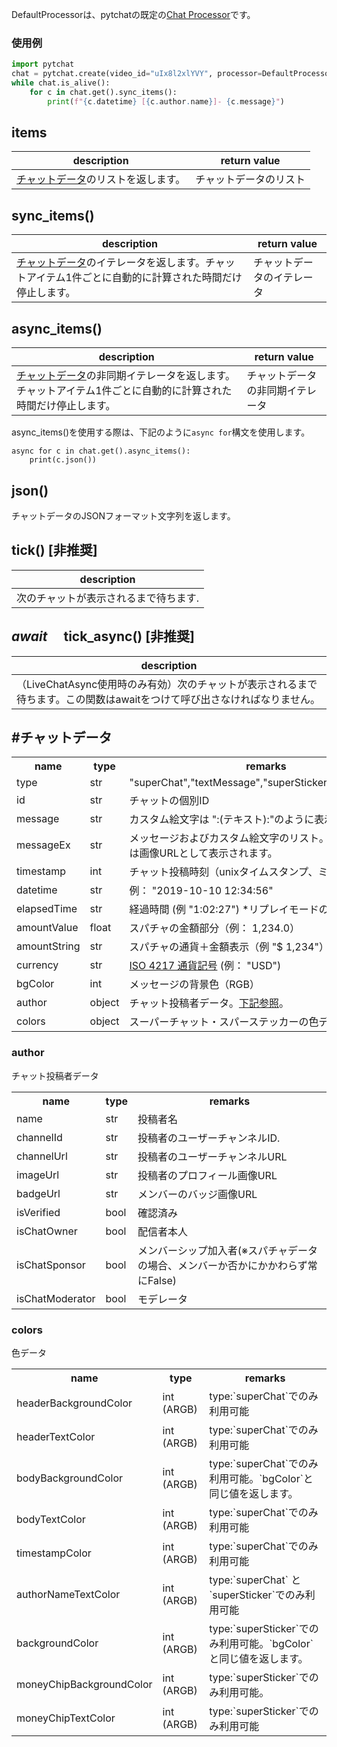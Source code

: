 DefaultProcessorは、pytchatの既定の[Chat Processor](https://github.com/taizan-hokuto/pytchat/wiki/ChatProcessor)です。


### 使用例

```python
import pytchat
chat = pytchat.create(video_id="uIx8l2xlYVY", processor=DefaultProcessor())
while chat.is_alive():
    for c in chat.get().sync_items():
        print(f"{c.datetime} [{c.author.name}]- {c.message}")
```


## items
description|return value
---|---
[チャットデータ](#チャットデータ)のリストを返します。|チャットデータのリスト


## sync_items()
description|return value
---|---
[チャットデータ](#チャットデータ)のイテレータを返します。チャットアイテム1件ごとに自動的に計算された時間だけ停止します。|チャットデータのイテレータ


## async_items()
description|return value
---|---
[チャットデータ](#チャットデータ)の非同期イテレータを返します。チャットアイテム1件ごとに自動的に計算された時間だけ停止します。|チャットデータの非同期イテレータ

async_items()を使用する際は、下記のように`async for`構文を使用します。

```
async for c in chat.get().async_items():
    print(c.json())
```

## json()
チャットデータのJSONフォーマット文字列を返します。

## tick() [非推奨]
description|
---|
次のチャットが表示されるまで待ちます.|

## _await_ 　tick_async() [非推奨]
description|
---|
（LiveChatAsync使用時のみ有効）次のチャットが表示されるまで待ちます。この関数はawaitをつけて呼び出さなければなりません。|


## #チャットデータ

<table>
  <tr>
    <th>name</th>
    <th>type</th>
    <th>remarks</th>
  </tr>
  <tr>
    <td>type</td>
    <td>str</td>
    <td>"superChat","textMessage","superSticker","newSponsor"</td>
  </tr>
  <tr>
    <td>id</td>
    <td>str</td>
    <td>チャットの個別ID</td>
  </tr>
  <tr>
    <td>message</td>
    <td>str</td>
    <td>カスタム絵文字は ":(テキスト):"のように表示されます。</td>
  </tr>
  <tr>
    <td>messageEx</td>
    <td>str</td>
    <td>メッセージおよびカスタム絵文字のリスト。カスタム絵文字は画像URLとして表示されます。</td>
  </tr>
  <tr>
    <td>timestamp</td>
    <td>int</td>
    <td>チャット投稿時刻（unixタイムスタンプ、ミリ秒）</td>
  </tr>
  <tr>
    <td>datetime</td>
    <td>str</td>
    <td>例： "2019-10-10 12:34:56"</td>
  </tr>
    <td>elapsedTime</td>
    <td>str</td>
    <td>経過時間 (例 "1:02:27") *リプレイモードのみ対応</td>
  </tr>
  <tr>
    <td>amountValue</td>
    <td>float</td>
    <td>スパチャの金額部分（例： 1,234.0）</td>
  </tr>
  <tr>
    <td>amountString</td>
    <td>str</td>
    <td>スパチャの通貨＋金額表示（例 "$ 1,234"）</td>
  </tr>
  <tr>
    <td>currency</td>
    <td>str</td>
    <td><a href="https://en.wikipedia.org/wiki/ISO_4217">ISO 4217 通貨記号</a> (例： "USD")</td>
  </tr>
  <tr>
    <td>bgColor</td>
    <td>int</td>
    <td>メッセージの背景色（RGB）</td>
  </tr>
  <tr>
    <td>author</td>
    <td>object</td>
    <td>チャット投稿者データ。<a href="#author">下記参照</a>。</td>
  </tr>
  <tr>
    <td>colors</td>
    <td>object</td>
    <td>スーパーチャット・スパーステッカーの色データ。<a href="#colors">下記参照</a></td>
  </tr>
</table>

### author
チャット投稿者データ
<table>
  <tr>
    <th>name</th>
    <th>type</th>
    <th>remarks</th>
  </tr>
  <tr>
    <td>name</td>
    <td>str</td>
    <td>投稿者名</td>
  </tr>
  <tr>
    <td>channelId</td>
    <td>str</td>
    <td>投稿者のユーザーチャンネルID.</td>
  </tr>
  <tr>
    <td>channelUrl</td>
    <td>str</td>
    <td>投稿者のユーザーチャンネルURL</td>
  </tr>
  <tr>
    <td>imageUrl</td>
    <td>str</td>
    <td>投稿者のプロフィール画像URL</td>
  </tr>
  <tr>
    <td>badgeUrl</td>
    <td>str</td>
    <td>メンバーのバッジ画像URL</td>
  </tr>
  <tr>
    <td>isVerified</td>
    <td>bool</td>
    <td>確認済み</td>
  </tr>
  <tr>
    <td>isChatOwner</td>
    <td>bool</td>
    <td>配信者本人</td>
  </tr>
  <tr>
    <td>isChatSponsor</td>
    <td>bool</td>
    <td>メンバーシップ加入者(※スパチャデータの場合、メンバーか否かにかかわらず常にFalse)</td>
  </tr>
  <tr>
    <td>isChatModerator</td>
    <td>bool</td>
    <td>モデレータ</td>
  </tr>
</table>

### colors
色データ
<table>
  <tr>
    <th>name</th>
    <th>type</th>
    <th>remarks</th>
  </tr>
  <tr>
    <td>headerBackgroundColor</td>
    <td>int (ARGB)</td>
    <td>type:`superChat`でのみ利用可能</td>
  </tr>
  <tr>
    <td>headerTextColor</td>
    <td>int (ARGB)</td>
    <td>type:`superChat`でのみ利用可能</td>
  </tr>
  <tr>
    <td>bodyBackgroundColor</td>
    <td>int (ARGB)</td>
    <td>type:`superChat`でのみ利用可能。`bgColor`と同じ値を返します。</td>
  </tr>
  <tr>
    <td>bodyTextColor</td>
    <td>int (ARGB)</td>
    <td>type:`superChat`でのみ利用可能</td>
  </tr>
  <tr>
    <td>timestampColor</td>
    <td>int (ARGB)</td>
    <td>type:`superChat`でのみ利用可能</td>
  </tr>
  <tr>
    <td>authorNameTextColor</td>
    <td>int (ARGB)</td>
    <td>type:`superChat` と `superSticker`でのみ利用可能</td>
  </tr>
  <tr>
    <td>backgroundColor</td>
    <td>int (ARGB)</td>
    <td>type:`superSticker`でのみ利用可能。`bgColor`と同じ値を返します。</td>
  </tr>
  <tr>
    <td>moneyChipBackgroundColor</td>
    <td>int (ARGB)</td>
    <td>type:`superSticker`でのみ利用可能。</td>
  </tr>
  <tr>
    <td>moneyChipTextColor</td>
    <td>int (ARGB)</td>
    <td>type:`superSticker`でのみ利用可能</td>
  </tr>
</table>